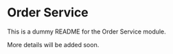 # Order Service

This is a dummy README for the Order Service module.

More details will be added soon.

